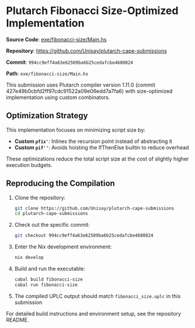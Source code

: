 # Plutarch Fibonacci Size-Optimized Implementation

**Source Code**: [exe/fibonacci-size/Main.hs](https://github.com/Unisay/plutarch-cape-submissions/blob/994cc9eff4a63e62509ba6b25cedafcbe4680824/exe/fibonacci-size/Main.hs)

**Repository**: <https://github.com/Unisay/plutarch-cape-submissions>

**Commit**: `994cc9eff4a63e62509ba6b25cedafcbe4680824`

**Path**: `exe/fibonacci-size/Main.hs`

This submission uses Plutarch compiler version 1.11.0 (commit 427e49b0cbfd2ff97cdc91522a09e06edd7a7fa6) with size-optimized implementation using custom combinators.

## Optimization Strategy

This implementation focuses on minimizing script size by:

- **Custom `pfix'`**: Inlines the recursion point instead of abstracting it
- **Custom `pif''`**: Avoids hoisting the IfThenElse builtin to reduce overhead

These optimizations reduce the total script size at the cost of slightly higher execution budgets.

## Reproducing the Compilation

1. Clone the repository:

   ```bash
   git clone https://github.com/Unisay/plutarch-cape-submissions
   cd plutarch-cape-submissions
   ```

2. Check out the specific commit:

   ```bash
   git checkout 994cc9eff4a63e62509ba6b25cedafcbe4680824
   ```

3. Enter the Nix development environment:

   ```bash
   nix develop
   ```

4. Build and run the executable:

   ```bash
   cabal build fibonacci-size
   cabal run fibonacci-size
   ```

5. The compiled UPLC output should match `fibonacci_size.uplc` in this submission

For detailed build instructions and environment setup, see the repository README.
